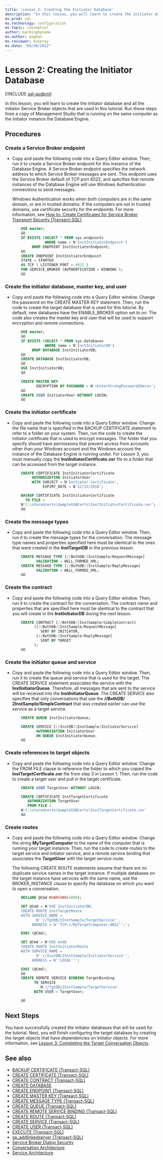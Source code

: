 ```yaml
---
title: 'Lesson 2: Creating the Initiator Database'
description: "In this lesson, you will learn to create the initiator database and all the initiator Service Broker objects that are used in this tutorial."
ms.prod: sql
ms.technology: configuration
ms.topic: conceptual
author: markingmyname
ms.author: maghan
ms.reviewer: mikeray
ms.date: "03/30/2022"
---
```


# Lesson 2: Creating the Initiator Database

[!INCLUDE [sql-asdbmi](../../includes/applies-to-version/sql-asdbmi.md)]

In this lesson, you will learn to create the initiator database and all the initiator Service Broker objects that are used in this tutorial. Run these steps from a copy of Management Studio that is running on the same computer as the initiator instance the Database Engine.

## Procedures

### Create a Service Broker endpoint

- Copy and paste the following code into a Query Editor window. Then, run it to create a Service Broker endpoint for this instance of the Database Engine. A Service Broker endpoint specifies the network address to which Service Broker messages are sent. This endpoint uses the Service Broker default of TCP port 4022, and specifies that remote instances of the Database Engine will use Windows Authentication connections to send messages.

    Windows Authentication works when both computers are in the same domain, or are in trusted domains. If the computers are not in trusted domains, use certificate security for the endpoints. For more information, see [How to: Create Certificates for Service Broker Transport Security (Transact-SQL)](how-to-create-certificates-for-service-broker-transport-security-transact-sql.md).

    ```sql
        USE master;
        GO
        IF EXISTS (SELECT * FROM sys.endpoints
                   WHERE name = N'InstInitiatorEndpoint')
             DROP ENDPOINT InstInitiatorEndpoint;
        GO
        CREATE ENDPOINT InstInitiatorEndpoint
        STATE = STARTED
        AS TCP ( LISTENER_PORT = 4022 )
        FOR SERVICE_BROKER (AUTHENTICATION = WINDOWS );
        GO
    ```

### Create the initiator database, master key, and user

- Copy and paste the following code into a Query Editor window. Change the password on the CREATE MASTER KEY statement. Then, run the code to create the target database that is used for this tutorial. By default, new databases have the ENABLE_BROKER option set to on. The code also creates the master key and user that will be used to support encryption and remote connections.

    ```sql
        USE master;
        GO
        IF EXISTS (SELECT * FROM sys.databases
                   WHERE name = N'InstInitiatorDB')
             DROP DATABASE InstInitiatorDB;
        GO
        CREATE DATABASE InstInitiatorDB;
        GO
        USE InstInitiatorDB;
        GO

        CREATE MASTER KEY
               ENCRYPTION BY PASSWORD = N'<EnterStrongPassword2Here>';
        GO
        CREATE USER InitiatorUser WITHOUT LOGIN;
        GO
    ```

### Create the initiator certificate

- Copy and paste the following code into a Query Editor window. Change the file name that is specified in the BACKUP CERTIFICATE statement to refer to a folder on your system. Then, run the code to create the initiator certificate that is used to encrypt messages. The folder that you specify should have permissions that prevent access from accounts other than your Windows account and the Windows account the instance of the Database Engine is running under. For Lesson 3, you must manually copy the **InstInitiatorCertificate.cer** file to a folder that can be accessed from the target instance.

    ```sql
        CREATE CERTIFICATE InstInitiatorCertificate
             AUTHORIZATION InitiatorUser
             WITH SUBJECT = N'Initiator Certificate',
                  EXPIRY_DATE = N'12/31/2010';

        BACKUP CERTIFICATE InstInitiatorCertificate
          TO FILE =
        N'C:\storedcerts\$ampleSSBCerts\InstInitiatorCertificate.cer';
        GO
    ```

### Create the message types

- Copy and paste the following code into a Query Editor window. Then, run it to create the message types for the conversation. The message type names and properties specified here must be identical to the ones that were created in the **InstTargetDB** in the previous lesson.

    ```sql
        CREATE MESSAGE TYPE [//BothDB/2InstSample/RequestMessage]
               VALIDATION = WELL_FORMED_XML;
        CREATE MESSAGE TYPE [//BothDB/2InstSample/ReplyMessage]
               VALIDATION = WELL_FORMED_XML;
        GO
    ```

### Create the contract

- Copy and paste the following code into a Query Editor window. Then, run it to create the contract for the conversation. The contract name and properties that are specified here must be identical to the contract that you will create in the **InstInitiatorDB** during the next lesson.

    ```sql
        CREATE CONTRACT [//BothDB/2InstSample/SimpleContract]
              ([//BothDB/2InstSample/RequestMessage]
                 SENT BY INITIATOR,
               [//BothDB/2InstSample/ReplyMessage]
                 SENT BY TARGET
              );
        GO
    ```

### Create the initiator queue and service

- Copy and paste the following code into a Query Editor window. Then, run it to create the queue and service that is used for the target. The CREATE SERVICE statement associates the service with the **InstInitiatorQueue**. Therefore, all messages that are sent to the service will be received into the **InstInitiatorQueue**. The CREATE SERVICE also specifies that only conversations that use the **//BothDB/ 2InstSample/SimpleContract** that was created earlier can use the service as a target service.

    ```sql
        CREATE QUEUE InstInitiatorQueue;

        CREATE SERVICE [//InstDB/2InstSample/InitiatorService]
               AUTHORIZATION InitiatorUser
               ON QUEUE InstInitiatorQueue;
        GO
    ```

### Create references to target objects

- Copy and paste the following code into a Query Editor window. Change the FROM FILE clause to reference the folder to which you copied the **InstTargetCertficate.cer** file from step 3 in Lesson 1. Then, run the code to create a target user and pull in the target certificate.

    ```sql
        CREATE USER TargetUser WITHOUT LOGIN;

        CREATE CERTIFICATE InstTargetCertificate
           AUTHORIZATION TargetUser
           FROM FILE =
        N'C:\storedcerts\$ampleSSBCerts\InstTargetCertificate.cer'
        GO
    ```

### Create routes

- Copy and paste the following code into a Query Editor window. Change the string **MyTargetComputer** to the name of the computer that is running your target instance. Then, run the code to create routes to the target service and initiator service, and a remote service binding that associates the **TargetUser** with the target service route.

    The following CREATE ROUTE statements assume that there are no duplicate service names in the target instance. If multiple databases on the target instance have services with the same name, use the BROKER_INSTANCE clause to specify the database on which you want to open a conversation.

    ```sql
        DECLARE @Cmd NVARCHAR(4000);

        SET @Cmd = N'USE InstInitiatorDB;
        CREATE ROUTE InstTargetRoute
        WITH SERVICE_NAME =
               N''//TgtDB/2InstSample/TargetService'',
             ADDRESS = N''TCP://MyTargetComputer:4022'';';

        EXEC (@Cmd);

        SET @Cmd = N'USE msdb
        CREATE ROUTE InstInitiatorRoute
        WITH SERVICE_NAME =
               N''//InstDB/2InstSample/InitiatorService'',
             ADDRESS = N''LOCAL''';

        EXEC (@Cmd);
        GO
        CREATE REMOTE SERVICE BINDING TargetBinding
              TO SERVICE
                 N'//TgtDB/2InstSample/TargetService'
              WITH USER = TargetUser;

        GO
    ```

## Next Steps

You have successfully created the initiator databases that will be used for the tutorial. Next, you will finish configuring the target database by creating the target objects that have dependencies on initiator objects. For more information, see [Lesson 3: Completing the Target Conversation Objects](lesson-3-completing-the-target-conversation-objects.md).

## See also

- [BACKUP CERTIFICATE (Transact-SQL)](../../t-sql/statements/backup-certificate-transact-sql.md)
- [CREATE CERTIFICATE (Transact-SQL)](../../t-sql/statements/create-certificate-transact-sql.md)
- [CREATE CONTRACT (Transact-SQL)](../../t-sql/statements/create-contract-transact-sql.md)
- [CREATE DATABASE](../../t-sql/statements/create-database-transact-sql.md)
- [CREATE ENDPOINT (Transact-SQL)](../../t-sql/statements/create-endpoint-transact-sql.md)
- [CREATE MASTER KEY (Transact-SQL)](../../t-sql/statements/create-master-key-transact-sql.md)
- [CREATE MESSAGE TYPE (Transact-SQL)](../../t-sql/statements/create-message-type-transact-sql.md)
- [CREATE QUEUE (Transact-SQL)](../../t-sql/statements/create-queue-transact-sql.md)
- [CREATE REMOTE SERVICE BINDING (Transact-SQL)](../../t-sql/statements/create-remote-service-binding-transact-sql.md)
- [CREATE ROUTE (Transact-SQL)](../../t-sql/statements/create-route-transact-sql.md)
- [CREATE SERVICE (Transact-SQL)](../../t-sql/statements/create-service-transact-sql.md)
- [CREATE USER (Transact-SQL)](../../t-sql/statements/create-user-transact-sql.md)
- [EXECUTE (Transact-SQL)](../../t-sql/language-elements/execute-transact-sql.md)
- [sp_addlinkedserver (Transact-SQL)](../../relational-databases/system-stored-procedures/sp-addlinkedserver-transact-sql.md)
- [Service Broker Dialog Security](service-broker-dialog-security.md)
- [Conversation Architecture](conversation-architecture.md)
- [Service Architecture](service-architecture.md)

